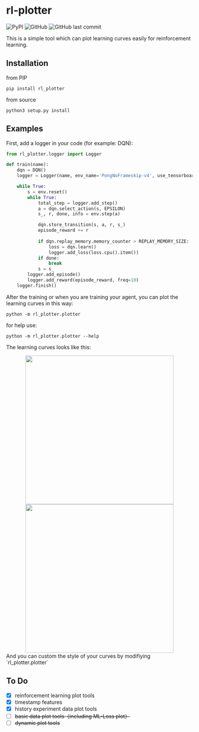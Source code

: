 # rl-plotter

![PyPI](https://img.shields.io/pypi/v/rl_plotter?style=flat-square) ![GitHub](https://img.shields.io/github/license/gxywy/rl-plotter?style=flat-square) ![GitHub last commit](https://img.shields.io/github/last-commit/gxywy/rl-plotter?style=flat-square)

 This is a simple tool which can plot learning curves easily for reinforcement learning.

## Installation

from PIP

```
pip install rl_plotter
```

from source

```
python3 setup.py install
```

## Examples

First, add a logger in your code (for example: DQN):

```python
from rl_plotter.logger import Logger

def train(name):
    dqn = DQN()
    logger = Logger(name, env_name='PongNoFrameskip-v4', use_tensorboard=False)

    while True:
        s = env.reset()
        while True:
            total_step = logger.add_step()
            a = dqn.select_action(s, EPSILON)
            s_, r, done, info = env.step(a)

            dqn.store_transition(s, a, r, s_)
            episode_reward += r
            
            if dqn.replay_memory.memory_counter > REPLAY_MEMORY_SIZE:
                loss = dqn.learn()
                logger.add_loss(loss.cpu().item())
            if done:
                break
            s = s_
        logger.add_episode()
        logger.add_reward(episode_reward, freq=10)
    logger.finish()
```

After the training or when you are training your agent, you can plot the learning curves in this way:

```
python -m rl_plotter.plotter
```
for help use:
```
python -m rl_plotter.plotter --help
```

The learning curves looks like this:
<div align="center"><img width="400" height="400" src="https://github.com/gxywy/rl-plotter/blob/master/imgs/figure_1.png?raw=true"/></div>
<div align="center"><img width="400" height="400" src="https://github.com/gxywy/rl-plotter/blob/master/imgs/figure_2.png?raw=true"/></div>
And you can custom the style of your curves by modifiying `rl_plotter.plotter`

## To Do
- [x] reinforcement learning plot tools
- [x] timestamp features
- [x] history experiment data plot tools
- [ ] ~~basic data plot tools（including ML-Loss plot）~~
- [ ] ~~dynamic plot tools~~